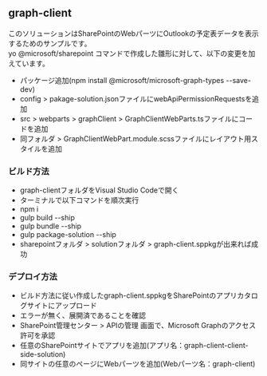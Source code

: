 ## graph-client

このソリューションはSharePointのWebパーツにOutlookの予定表データを表示するためのサンプルです。  
yo @microsoft/sharepoint コマンドで作成した雛形に対して、以下の変更を加えています。  
 * パッケージ追加(npm install @microsoft/microsoft-graph-types --save-dev)
 * config > pakage-solution.jsonファイルにwebApiPermissionRequestsを追加
 * src > webparts > graphClient > GraphClientWebParts.tsファイルにコードを追加
 * 同フォルダ > GraphClientWebPart.module.scssファイルにレイアウト用スタイルを追加

### ビルド方法

* graph-clientフォルダをVisual Studio Codeで開く
* ターミナルで以下コマンドを順次実行
* npm i
* gulp build --ship
* gulp bundle --ship
* gulp package-solution --ship
* sharepointフォルダ > solutionフォルダ > graph-client.sppkgが出来れば成功

### デプロイ方法

* ビルド方法に従い作成したgraph-client.sppkgをSharePointのアプリカタログサイトにアップロード
* エラーが無く、展開済であることを確認
* SharePoint管理センター > APIの管理 画面で、Microsoft Graphのアクセス許可を承認
* 任意のSharePointサイトでアプリを追加(アプリ名：graph-client-client-side-solution)
* 同サイトの任意のページにWebパーツを追加(Webパーツ名：graph-client)